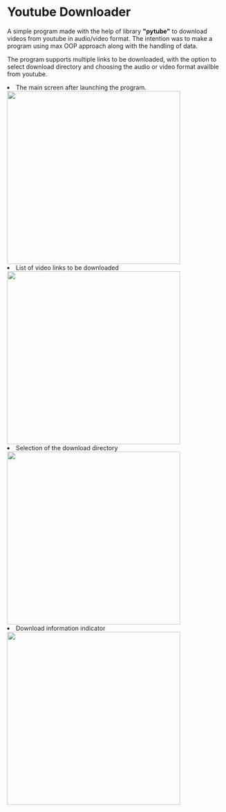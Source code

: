 # Youtube Downloader
A simple program made with the help of library <strong>"pytube"</strong> to download videos from youtube in audio/video format. The intention was to make a program using max OOP approach along with the handling of data.

The program supports multiple links to be downloaded, with the option to select download directory and choosing the audio or video format availble from youtube.

<li>The main screen after launching the program.</li>
<img src="https://github.com/zeeshisthebest/youtubedownloader/assets/74503657/fae775a1-197a-47fa-b3bc-a1253bd9a93d" height="400px"/>

<li>List of video links to be downloaded</li>
<img src="https://github.com/zeeshisthebest/youtubedownloader/assets/74503657/97734691-bda3-4bc4-b68f-b91e92f00968" height="400px"/>

<li>Selection of the download directory</li>
<img src="https://github.com/zeeshisthebest/youtubedownloader/assets/74503657/35ffdf81-56a8-42a7-92eb-4ff112e37178" height="400px"/>

<li>Download information indicator</li>
<img src="https://github.com/zeeshisthebest/youtubedownloader/assets/74503657/9deed2e1-8cd2-48a2-96ae-a3585fb3b25f" height="400px"/>
